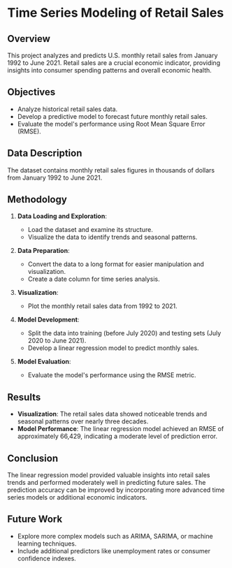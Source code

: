 # Time Series Modeling of Retail Sales

## Overview

This project analyzes and predicts U.S. monthly retail sales from January 1992 to June 2021. Retail sales are a crucial economic indicator, providing insights into consumer spending patterns and overall economic health.

## Objectives

- Analyze historical retail sales data.
- Develop a predictive model to forecast future monthly retail sales.
- Evaluate the model's performance using Root Mean Square Error (RMSE).

## Data Description

The dataset contains monthly retail sales figures in thousands of dollars from January 1992 to June 2021.

## Methodology

1. **Data Loading and Exploration**:
    - Load the dataset and examine its structure.
    - Visualize the data to identify trends and seasonal patterns.

2. **Data Preparation**:
    - Convert the data to a long format for easier manipulation and visualization.
    - Create a date column for time series analysis.

3. **Visualization**:
    - Plot the monthly retail sales data from 1992 to 2021.

4. **Model Development**:
    - Split the data into training (before July 2020) and testing sets (July 2020 to June 2021).
    - Develop a linear regression model to predict monthly sales.

5. **Model Evaluation**:
    - Evaluate the model's performance using the RMSE metric.

## Results

- **Visualization**: The retail sales data showed noticeable trends and seasonal patterns over nearly three decades.
- **Model Performance**: The linear regression model achieved an RMSE of approximately 66,429, indicating a moderate level of prediction error.

## Conclusion

The linear regression model provided valuable insights into retail sales trends and performed moderately well in predicting future sales. The prediction accuracy can be improved by incorporating more advanced time series models or additional economic indicators.

## Future Work

- Explore more complex models such as ARIMA, SARIMA, or machine learning techniques.
- Include additional predictors like unemployment rates or consumer confidence indexes.
